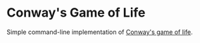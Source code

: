 # Conway's Game of Life

Simple command-line implementation of [Conway's game of life](https://en.wikipedia.org/wiki/Conway%27s_Game_of_Life).
